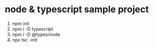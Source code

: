 # node & typescript sample project
1. npm init
2. npm i -D typescript
3. npm i -D @types/node
4. npx tsc -init